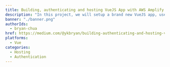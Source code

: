 ```yaml
---
title: Building, authenticating and hosting VueJS App with AWS Amplify
description: "In this project, we will setup a brand new VueJS app, use your own AWS account, and add Vue CLI and AWS Amplify CLI via your favorite terminal."
banner: "./banner.png"
authorIds:
  - bryan-chua
href: https://medium.com/@ykbryan/building-authenticating-and-hosting-vuejs-app-with-aws-amplify-7285b7a8e90c
platforms:
  - Vue
categories:
  - Hosting
  - Authentication
---
```


